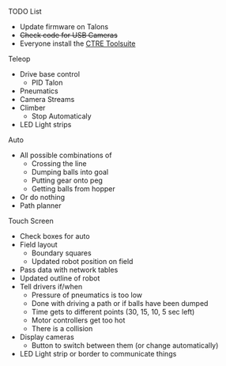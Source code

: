 TODO List
* Update firmware on Talons
* ~~Check code for USB Cameras~~
* Everyone install the [CTRE Toolsuite](http://www.ctr-electronics.com/hro.html#product_tabs_technical_resources)

Teleop
* Drive base control
    * PID Talon
* Pneumatics
* Camera Streams 
* Climber
    * Stop Automaticaly
* LED Light strips
    
Auto
* All possible combinations of
   * Crossing the line
   * Dumping balls into goal
   * Putting gear onto peg
   * Getting balls from hopper
* Or do nothing
* Path planner

Touch Screen
* Check boxes for auto
* Field layout
   * Boundary squares
   * Updated robot position on field
* Pass data with network tables
* Updated outline of robot
* Tell drivers if/when
   * Pressure of pneumatics is too low
   * Done with driving a path or if balls have been dumped
   * Time gets to different points (30, 15, 10, 5 sec left)
   * Motor controllers get too hot
   * There is a collision
* Display cameras
   * Button to switch between them (or change automatically)
* LED Light strip or border to communicate things
   

